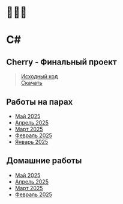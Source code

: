 # 🥨🥨🥨

# C#

## Cherry - Финальный проект
  > [Исходный код](final%20project) \
  > [Скачать](https://github.com/rotat1ck/cs-assignments/releases/tag/executable)

## Работы на парах

* [Май 2025](classwork/2025.05)
* [Апрель 2025](classwork/2025.04)
* [Март 2025](classwork/2025.03)
* [Февраль 2025](classwork/2025.02)
* [Январь 2025](classwork/2025.01)

## Домашние работы

* [Май 2025](homework/2025.05)
* [Апрель 2025](homework/2025.04)
* [Март 2025](homework/2025.03)
* [Февраль 2025](homework/2025.02)
